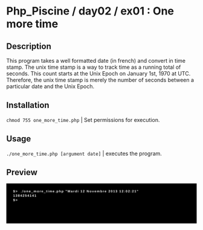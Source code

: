 # Php_Piscine / day02 / ex01 : One more time

## Description
This program takes a well formatted date (in french) and convert in time stamp. The unix time stamp is a way to track time as a running total of seconds. This count starts at the Unix Epoch on January 1st, 1970 at UTC. Therefore, the unix time stamp is merely the number of seconds between a particular date and the Unix Epoch.

## Installation
`chmod 755 one_more_time.php` | Set permissions for execution.

## Usage
`./one_more_time.php [argument date]` | executes the program.

## Preview
<img src="../../resources/images/one_more_time.png" width="1200">
